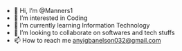 - 👋 Hi, I’m @Manners1
- 👀 I’m interested in Coding
- 🌱 I’m currently learning Information Technology
- 💞️ I’m looking to collaborate on softwares and tech stuffs
- 📫 How to reach me anyigbanelson032@gmail.com

<!---
Manners1/Manners1 is a ✨ special ✨ repository because its `README.md` (this file) appears on your GitHub profile.
You can click the Preview link to take a look at your changes.
--->
